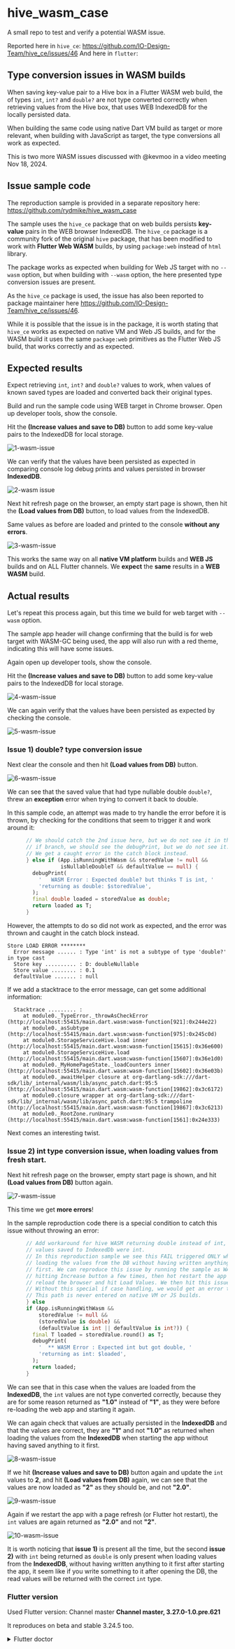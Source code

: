 # hive_wasm_case

A small repo to test and verify a potential WASM issue.

Reported here in `hive_ce`: https://github.com/IO-Design-Team/hive_ce/issues/46
And here in `flutter`:  

## Type conversion issues in WASM builds

When saving key-value pair to a Hive box in a Flutter WASM web build, the of types `int`, `int?` and `double?` are not type converted correctly when retrieving values from the Hive box, that uses WEB IndexedDB for the locally persisted data.

When building the same code using native Dart VM build as target or more relevant, when building with JavaScript as target, the type conversions all work as expected.

This is two more WASM issues discussed with @kevmoo in a video meeting Nov 18, 2024.


## Issue sample code

The reproduction sample is provided in a separate repository here: https://github.com/rydmike/hive_wasm_case

The sample uses the `hive_ce` package that on web builds persists **key-value** pairs in the WEB browser IndexedDB. The `hive_ce` package is a community fork of the original `hive` package, that has been modified to work with **Flutter Web WASM** builds, by using `package:web` instead of `html` library.

The package works as expected when building for Web JS target with no `--wasm` option, but when building with `--wasm` option, the here presented type conversion issues are present.

As the `hive_ce` package is used, the issue has also been reported to package maintainer here https://github.com/IO-Design-Team/hive_ce/issues/46.

While it is possible that the issue is in the package, it is worth stating that `hive_ce` works as expected on native VM and Web JS builds, and for the WASM build it uses the same `package:web` primitives as the Flutter Web JS build, that works correctly and as expected.


## Expected results

Expect retrieving `int`, `int?` and `double?` values to work, when values of known saved types are loaded and converted back their original types.

Build and run the sample code using WEB target in Chrome browser.
Open up developer tools, show the console. 

Hit the **(Increase values and save to DB)** button to add some key-value pairs to the IndexedDB for local storage.

![1-wasm-issue](https://github.com/user-attachments/assets/74a740d5-709b-40ee-ac97-5f5c93dec2db)

We can verify that the values have been persisted as expected in comparing console log debug prints and values persisted in browser **IndexedDB**.

![2-wasm issue](https://github.com/user-attachments/assets/ab88f89f-f29c-40e4-8e0d-7d92626a8213)

Next hit refresh page on the browser, an empty start page is shown, then hit the **(Load values from DB)** button, to load values from the IndexedDB.

Same values as before are loaded and printed to the console **without any errors**.

![3-wasm-issue](https://github.com/user-attachments/assets/ca435eb4-3352-466a-a199-6426b60adc0e)

This works the same way on all **native VM platform** builds and **WEB JS** builds and on ALL Flutter channels. We **expect** the **same** results in a **WEB WASM** build.

## Actual results

Let's repeat this process again, but this time we build for web target with `--wasm` option.

The sample app header will change confirming that the build is for web target with WASM-GC being used, the app will also run with a red theme, indicating this will have some issues.

Again open up developer tools, show the console.

Hit the **(Increase values and save to DB)** button to add some key-value pairs to the IndexedDB for local storage.

![4-wasm-issue](https://github.com/user-attachments/assets/2336d0a4-bbe6-4462-8c99-668a9739cc3b)

We can again verify that the values have been persisted as expected by checking the console.

![5-wasm-issue](https://github.com/user-attachments/assets/0ee71101-c64d-48db-98ea-e733349c1428)

### Issue 1) double? type conversion issue

Next clear the console and then hit **(Load values from DB)** button.

![6-wasm-issue](https://github.com/user-attachments/assets/b765f775-1182-4737-8cb4-5d85eaad2188)

We can see that the saved value that had type nullable double `double?`, threw an **exception** error when trying to convert it back to double.

In this sample code, an attempt was made to try handle the error before it is thrown, by checking for the conditions that seem to trigger it and work around it:

```dart
      // We should catch the 2nd issue here, but we do not see it in this
      // if branch, we should see the debugPrint, but we do not see it.
      // We get a caught error in the catch block instead.
      } else if (App.isRunningWithWasm && storedValue != null &&
                 isNullableDoubleT && defaultValue == null) {
        debugPrint(
          '   WASM Error : Expected double? but thinks T is int, '
          'returning as double: $storedValue',
        );
        final double loaded = storedValue as double;
        return loaded as T;
      } 
```

However, the attempts to do so did not work as expected, and the error was thrown and caught in the catch block instead.

```console
Store LOAD ERROR ********
  Error message ...... : Type 'int' is not a subtype of type 'double?' in type cast
  Store key .......... : D: doubleNullable
  Store value ........ : 0.1
  defaultValue ....... : null
```

If we add a stacktrace to the error message, can get some additional information:

```console
  Stacktrace ......... :     
     at module0._TypeError._throwAsCheckError (http://localhost:55415/main.dart.wasm:wasm-function[921]:0x244e22)
     at module0._asSubtype (http://localhost:55415/main.dart.wasm:wasm-function[975]:0x245c0d)
     at module0.StorageServiceHive.load inner (http://localhost:55415/main.dart.wasm:wasm-function[15615]:0x36e600)
     at module0.StorageServiceHive.load (http://localhost:55415/main.dart.wasm:wasm-function[15607]:0x36e1d0)
     at module0._MyHomePageState._loadCounters inner (http://localhost:55415/main.dart.wasm:wasm-function[15602]:0x36e03b)
     at module0._awaitHelper closure at org-dartlang-sdk:///dart-sdk/lib/_internal/wasm/lib/async_patch.dart:95:5 (http://localhost:55415/main.dart.wasm:wasm-function[19862]:0x3c6172)
     at module0.closure wrapper at org-dartlang-sdk:///dart-sdk/lib/_internal/wasm/lib/async_patch.dart:95:5 trampoline (http://localhost:55415/main.dart.wasm:wasm-function[19867]:0x3c6213)
     at module0._RootZone.runUnary (http://localhost:55415/main.dart.wasm:wasm-function[1561]:0x24e333)
```

Next comes an interesting twist.

### Issue 2) int type conversion issue, when loading values from fresh start.

Next hit refresh page on the browser, empty start page is shown, and hit **(Load values from DB)** button again.

![7-wasm-issue](https://github.com/user-attachments/assets/e577c3cc-1553-448b-ac50-d95ee2cc78b3)

This time we get **more errors**! 

In the sample reproduction code there is a special condition to catch this issue without throwing an error:

```dart
      // Add workaround for hive WASM returning double instead of int, when
      // values saved to IndexedDb were int.
      // In this reproduction sample we see this FAIL triggered ONLY when
      // loading the values from the DB without having written anything to it
      // first. We can reproduce this issue by running the sample as WASM build
      // hitting Increase button a few times, then hot restart the app or 
      // reload the browser and hit Load Values. We then hit this issue.
      // Without this special if case handling, we would get an error thrown.
      // This path is never entered on native VM or JS builds.
      } else
      if (App.isRunningWithWasm &&
          storedValue != null &&
          (storedValue is double) &&
          (defaultValue is int || defaultValue is int?)) {
        final T loaded = storedValue.round() as T;
        debugPrint(
          '  ** WASM Error : Expected int but got double, '
          'returning as int: $loaded',
        );
        return loaded;
      }
```

We can see that in this case when the values are loaded from the **IndexedDB**, the `int` values are not type converted correctly, because they are for some reason returned as **"1.0"** instead of **"1"**, as they were before re-loading the web app and starting it again.

We can again check that values are actually persisted in the **IndexedDB** and that the values are correct, they are **"1"** and not **"1.0"** as returned when loading the values from the **IndexedDB** when starting the app without having saved anything to it first.

![8-wasm-issue](https://github.com/user-attachments/assets/3c5866a1-d61c-4057-bcb1-43961f61d867)

If we hit **(Increase values and save to DB)** button again and update the `int` values to **2**, and hit **(Load values from DB)** again, we can see that the values are now loaded as **"2"** as they should be, and not **"2.0"**.

![9-wasm-issue](https://github.com/user-attachments/assets/df492aa5-04ab-4468-9cf9-d7fcb7109a0b)

Again if we restart the app with a page refresh (or Flutter hot restart), the `int` values are again returned as **"2.0"** and not **"2"**. 

![10-wasm-issue](https://github.com/user-attachments/assets/05ff42fb-070e-4b79-8a08-de34083f1cac)

It is worth noticing that **issue 1)** is present all the time, but the second **issue 2)** with `int` being returned as `double` is only present when loading values from the **IndexedDB**, without having written anything to it first after starting the app, it seem like if you write something to it after opening the DB, the read values will be returned with the correct `int` type.

### Flutter version

Used Flutter version: Channel master
**Channel master, 3.27.0-1.0.pre.621**

It reproduces on beta and stable 3.24.5 too.

<details>
  <summary>Flutter doctor</summary>

```
flutter doctor -v
[✓] Flutter (Channel master, 3.27.0-1.0.pre.621, on macOS 15.1.1 24B91 darwin-arm64, locale en-US)
    • Flutter version 3.27.0-1.0.pre.621 on channel master at /Users/rydmike/fvm/versions/master
    • Upstream repository https://github.com/flutter/flutter.git
    • Framework revision da188452a6 (55 minutes ago), 2024-11-23 19:55:24 +0100
    • Engine revision b382d17a27
    • Dart version 3.7.0 (build 3.7.0-183.0.dev)
    • DevTools version 2.41.0-dev.2

[✓] Android toolchain - develop for Android devices (Android SDK version 34.0.0)
    • Android SDK at /Users/rydmike/Library/Android/sdk
    • Platform android-34, build-tools 34.0.0
    • Java binary at: /Applications/Android Studio.app/Contents/jbr/Contents/Home/bin/java
      This is the JDK bundled with the latest Android Studio installation on this machine.
      To manually set the JDK path, use: `flutter config --jdk-dir="path/to/jdk"`.
    • Java version OpenJDK Runtime Environment (build 17.0.9+0-17.0.9b1087.7-11185874)
    • All Android licenses accepted.

[!] Xcode - develop for iOS and macOS (Xcode 16.1)
    • Xcode at /Applications/Xcode.app/Contents/Developer
    • Build 16B40

[✓] Chrome - develop for the web
    • Chrome at /Applications/Google Chrome.app/Contents/MacOS/Google Chrome

[✓] Android Studio (version 2023.2)
    • Android Studio at /Applications/Android Studio.app/Contents
    • Flutter plugin can be installed from:
    • Dart plugin can be installed from:
    • Java version OpenJDK Runtime Environment (build 17.0.9+0-17.0.9b1087.7-11185874)

[✓] IntelliJ IDEA Community Edition (version 2024.2.4)
    • IntelliJ at /Applications/IntelliJ IDEA CE.app
    • Flutter plugin version 82.1.3
    • Dart plugin version 242.22855.32

[✓] VS Code (version 1.95.3)
    • VS Code at /Applications/Visual Studio Code.app/Contents
    • Flutter extension version 3.100.0

[✓] Connected device (4 available)
    • MrPinkPro (mobile)              • 74120d6ef6769c3a2e53d61051da0147d0279996 • ios            • iOS 17.7.2 21H221
    • macOS (desktop)                 • macos                                    • darwin-arm64   • macOS 15.1.1 24B91 darwin-arm64
    • Mac Designed for iPad (desktop) • mac-designed-for-ipad                    • darwin         • macOS 15.1.1 24B91 darwin-arm64
    • Chrome (web)                    • chrome                                   • web-javascript • Google Chrome 131.0.6778.86

[✓] Network resources
    • All expected network resources are available.

```

</details>